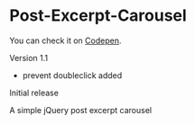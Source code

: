 # Post-Excerpt-Carousel

You can check it on <a href="http://codepen.io/dingo_d/pen/doNyMw">Codepen</a>.

Version 1.1

- prevent doubleclick added

Initial release

A simple jQuery post excerpt carousel
